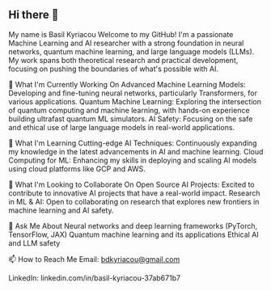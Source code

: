 ## Hi there 👋

My name is Basil Kyriacou 
Welcome to my GitHub! I'm a passionate Machine Learning and AI researcher with a strong foundation in neural networks, quantum machine learning, and large language models (LLMs). My work spans both theoretical research and practical development, focusing on pushing the boundaries of what's possible with AI.

🔭 What I'm Currently Working On
Advanced Machine Learning Models: Developing and fine-tuning neural networks, particularly Transformers, for various applications.
Quantum Machine Learning: Exploring the intersection of quantum computing and machine learning, with hands-on experience building ultrafast quantum ML simulators.
AI Safety: Focusing on the safe and ethical use of large language models in real-world applications.

🌱 What I'm Learning
Cutting-edge AI Techniques: Continuously expanding my knowledge in the latest advancements in AI and machine learning.
Cloud Computing for ML: Enhancing my skills in deploying and scaling AI models using cloud platforms like GCP and AWS.

👯 What I'm Looking to Collaborate On
Open Source AI Projects: Excited to contribute to innovative AI projects that have a real-world impact.
Research in ML & AI: Open to collaborating on research that explores new frontiers in machine learning and AI safety.

💬 Ask Me About
Neural networks and deep learning frameworks (PyTorch, TensorFlow, JAX)
Quantum machine learning and its applications
Ethical AI and LLM safety

📫 How to Reach Me
Email: bdkyriacou@gmail.com

LinkedIn: linkedin.com/in/basil-kyriacou-37ab671b7




